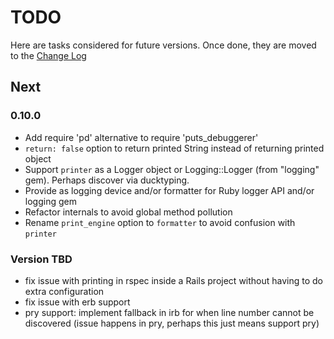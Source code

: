 # TODO

Here are tasks considered for future versions. Once done, they are moved to the [Change Log](CHANGELOG.md)

## Next

### 0.10.0

- Add require 'pd' alternative to require 'puts_debuggerer'
- `return: false` option to return printed String instead of returning printed object
- Support `printer` as a Logger object or Logging::Logger (from "logging" gem). Perhaps discover via ducktyping.
- Provide as logging device and/or formatter for Ruby logger API and/or logging gem
- Refactor internals to avoid global method pollution
- Rename `print_engine` option to `formatter` to avoid confusion with `printer`

### Version TBD

* fix issue with printing in rspec inside a Rails project without having to do extra configuration
* fix issue with erb support
* pry support: implement fallback in irb for when line number cannot be discovered (issue happens in pry, perhaps this just means support pry)

